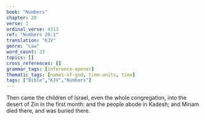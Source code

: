 ```yaml
---
book: "Numbers"
chapter: 20
verse: 1
ordinal_verse: 4313
ref: "Numbers 20:1"
translation: "KJV"
genre: "Law"
word_count: 33
topics: []
cross_references: []
grammar_tags: [inference-opener]
thematic_tags: [names-of-god, time-units, time]
tags: ["Bible","KJV","Numbers"]
---
```

Then came the children of Israel, even the whole congregation, into the desert of Zin in the first month: and the people abode in Kadesh; and Miriam died there, and was buried there.
